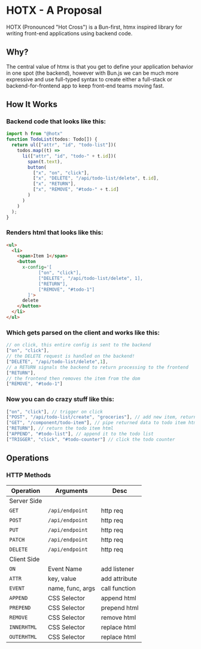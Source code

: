 # HOTX - A Proposal
HOTX (Pronounced "Hot Cross") is a Bun-first, htmx inspired library for writing front-end applications using backend code.

## Why?
The central value of htmx is that you get to define your application behavior in one spot (the backend), however with Bun.js we can be much more expressive and use full-typed syntax to create either a full-stack or backend-for-frontend app to keep front-end teams moving fast.

## How It Works

### Backend code that looks like this:
```typescript
import h from "@hotx"
function TodoList(todos: Todo[]) {
  return ul(["attr", "id", "todo-list"])(
    todos.map((t) =>
      li(["attr", "id", "todo-" + t.id])(
        span(t.text),
        button(
          ["x", "on", "click"],
          ["x", "DELETE", "/api/todo-list/delete", t.id],
          ["x", "RETURN"],
          ["x", "REMOVE", "#todo-" + t.id]
        )
      )
    )
  );
}
```

### Renders html that looks like this:
```html
<ul>
  <li>
    <span>Item 1</span>
    <button
      x-config='[
            ["on", "click"],
            ["DELETE", "/api/todo-list/delete", 1],
            ["RETURN"],
            ["REMOVE", "#todo-1"]
        ]'>
      delete
    </button>
  </li>
</ul>
```


### Which gets parsed on the client and works like this: 
```js
// on click, this entire config is sent to the backend
["on", "click"],
// the DELETE request is handled on the backend!
["DELETE", "/api/todo-list/delete",1],
// a RETURN signals the backend to return processing to the frontend
["RETURN"],
// the frontend then removes the item from the dom
["REMOVE", "#todo-1"]
```
### Now you can do crazy stuff like this:
```js
["on", "click"], // trigger on click
["POST", "/api/todo-list/create", "groceries"], // add new item, return data
["GET", "/component/todo-item"], // pipe returned data to todo item html renderer
["RETURN"], // return the todo item html
["APPEND", "#todo-list"], // append it to the todo list
["TRIGGER", "click", "#todo-counter"] // click the todo counter
```
## Operations

### HTTP Methods
| Operation   | Arguments | Desc |
|---|---|---|
| Server Side
| `GET`       | `/api/endpoint` | http req |
| `POST`      | `/api/endpoint` | http req |
| `PUT`       | `/api/endpoint` | http req |
| `PATCH`     | `/api/endpoint` | http req |
| `DELETE`    | `/api/endpoint` | http req |
| Client Side
| `ON`        | Event Name   | add listener |
| `ATTR`      | key, value   | add attribute |
| `EVENT`     | name, func, args | call function |
| `APPEND`    | CSS Selector   |  append html |
| `PREPEND`   | CSS Selector   | prepend html |
| `REMOVE`    | CSS Selector   | remove html |
| `INNERHTML` | CSS Selector   | replace html |
| `OUTERHTML` | CSS Selector   | replace html |
